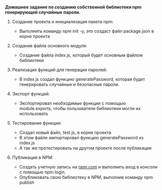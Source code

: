 
**Домашнее задание по созданию собственной библиотеки npm генерирующей случайные пароли.**

1. Создание проекта и инициализация пакета npm:
   * Выполнить команду npm init -y, это создаст файл package.json в корне проекта

2. Создание файла основного модуля:
   * Создание файла index.js, который будет основным файлом библиотеки

3. Реализация функций для генерации паролей:
   * В index.js создал функцию generatePassword, которая будет генерировать случайные и безопасные пароли.

4. Экспорт функций:
   * Экспортировал необходимые функции с помощью module.exports, чтобы пользователи библиотеки могли их использовать

5. Тестирование функции:
   * Создал новый файл, test.js, в корне проекта
   * В этом файле импортировал функцию generatePassword из index.js
   * А так же протестировать на другом проекте после публикации

6. Публикация в NPM:
   * Создать учетную запись на [npm.com](https://www.npmjs.com/) и выполнить вход в консоли с помощью npm login.
   * Опубликовать свою библиотеку в NPM, выполнив команду npm publish